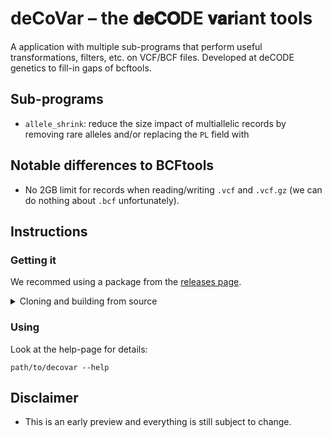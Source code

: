 # deCoVar – the 𝐝𝐞𝐂𝐎DE 𝐯𝐚𝐫iant tools

A application with multiple sub-programs that perform useful transformations, filters, etc. on VCF/BCF files.
Developed at deCODE genetics to fill-in gaps of bcftools.

## Sub-programs

* `allele_shrink`: reduce the size impact of multiallelic records by removing rare alleles and/or replacing the `PL`
field with

## Notable differences to BCFtools

* No 2GB limit for records when reading/writing `.vcf` and `.vcf.gz` (we can do nothing about `.bcf` unfortunately).

## Instructions

### Getting it

We recommed using a package from the [releases page](./releases).

<details>
<summary>Cloning and building from source</summary>

<p>
*Please note that GCC>=10.3 is required; LLVM and MSVC are not supported.*

Clone the latest main-branch:

```
cd ~/devel/                                                         # or some other directory
git clone --recurse-submodules https://github.com/h-2/decovar.git
```

Setup build folder:

```
mkdir -p ~/devel/decovar-build/release                              # or some other directory
cd ~/devel/decovar-build/release
cmake -DCMAKE_BUILD_TYPE=Release ../../decovar
```

Build:

```
make -j 4
```

Run:

```
./bin/decovar --help
```
</p>
</details>

### Using

Look at the help-page for details:

```
path/to/decovar --help
```

## Disclaimer

* This is an early preview and everything is still subject to change.

